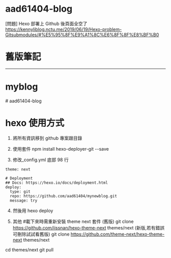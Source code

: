# aad61404-blog


[問題] Hexo 部署上 Github 後頁面全空了
https://kennyliblog.nctu.me/2019/06/19/Hexo-problem-Gitsubmodules/#%E5%95%8F%E9%A1%8C%E6%8F%8F%E8%BF%B0



# 舊版筆記
--------------------------------------------------------

# myblog
﻿# aad61404-blog

# hexo 使用方式

1. 將所有資訊移到 github 專案跟目錄

2. 使用套件 npm install hexo-deployer-git --save

3. 修改_config.yml  底部 98 行

``` 
theme: next

# Deployment
## Docs: https://hexo.io/docs/deployment.html
deploy:
  type: git
  repo: https://github.com/aad61404/mynewblog.git
  message: try

```

4. 然後用 hexo deploy


5. 其他 
#載下來時需重新安裝 theme next 套件
(舊版)
git clone https://github.com/iissnan/hexo-theme-next themes/next
(新版,若有錯誤可刪除試試看舊版)
 git clone https://github.com/theme-next/hexo-theme-next themes/next

cd themes/next
git pull

 